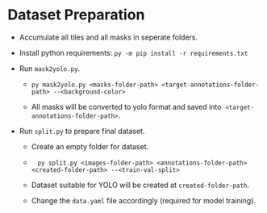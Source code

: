# Dataset Preparation

- Accumulate all tiles and all masks in seperate folders.

- Install python requirements: `py -m pip install -r requirements.txt`

- Run `mask2yolo.py`.
  
  - `py mask2yolo.py <masks-folder-path> <target-annotations-folder-path> --<background-color>`
    
  - All masks will be converted to yolo format and saved into  `<target-annotations-folder-path>`.
    
- Run `split.py` to prepare final dataset.
  
  - Create an empty folder for dataset.
    
  -    `py split.py <images-folder-path> <annotations-folder-path> <created-folder-path> --<train-val-split>`
    
  - Dataset suitable for YOLO will be created at `created-folder-path`.
 
  - Change the `data.yaml` file accordingly (required for model training).
